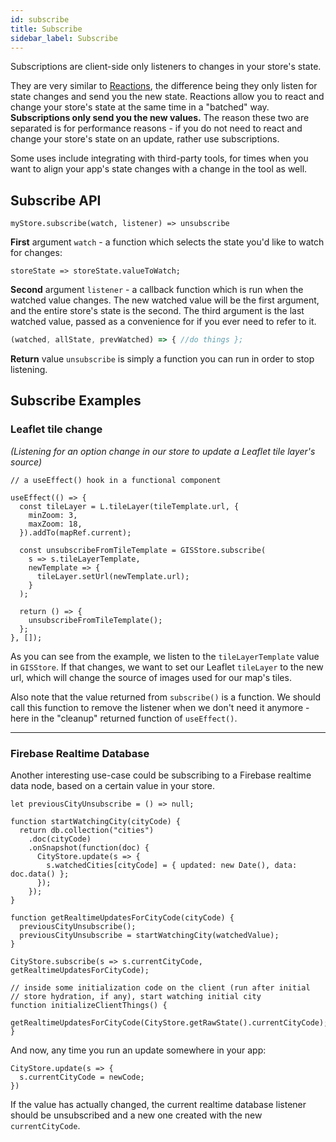 ```yaml
---
id: subscribe
title: Subscribe
sidebar_label: Subscribe
---
```


Subscriptions are client-side only listeners to changes in your store's state.

They are very similar to [Reactions](reactions.md), the difference being they only listen for state changes and send you the new state. Reactions allow you to react and change your store's state at the same time in a "batched" way. **Subscriptions only send you the new values.** The reason these two are separated is for performance reasons - if you do not need to react and change your store's state on an update, rather use subscriptions.

Some uses include integrating with third-party tools, for times when you want to align your app's state changes with a change in the tool as well.

## Subscribe API

```tsx
myStore.subscribe(watch, listener) => unsubscribe
```

**First** argument `watch` - a function which selects the state you'd like to watch for changes:

```
storeState => storeState.valueToWatch;
```

**Second** argument `listener` - a callback function which is run when the watched value changes. The new watched value will be the first argument, and the entire store's state is the second. The third argument is the last watched value, passed as a convenience for if you ever need to refer to it.

```jsx
(watched, allState, prevWatched) => { //do things };
```

**Return** value `unsubscribe` is simply a function you can run in order to stop listening.

## Subscribe Examples

### Leaflet tile change

_(Listening for an option change in our store to update a Leaflet tile layer's source)_

```tsx
// a useEffect() hook in a functional component

useEffect(() => {
  const tileLayer = L.tileLayer(tileTemplate.url, {
    minZoom: 3,
    maxZoom: 18,
  }).addTo(mapRef.current);

  const unsubscribeFromTileTemplate = GISStore.subscribe(
    s => s.tileLayerTemplate,
    newTemplate => {
      tileLayer.setUrl(newTemplate.url);
    }
  );
  
  return () => {
    unsubscribeFromTileTemplate();
  };
}, []);
```

As you can see from the example, we listen to the `tileLayerTemplate` value in `GISStore`. If that changes, we want to set our Leaflet `tileLayer` to the new url, which will change the source of images used for our map's tiles.

Also note that the value returned from `subscribe()` is a function. We should call this function to remove the listener when we don't need it anymore - here in the "cleanup" returned function of `useEffect()`.

---

### Firebase Realtime Database

Another interesting use-case could be subscribing to a Firebase realtime data node, based on a certain value in your store.

```tsx
let previousCityUnsubscribe = () => null;

function startWatchingCity(cityCode) {
  return db.collection("cities")
    .doc(cityCode)
    .onSnapshot(function(doc) {
      CityStore.update(s => {
        s.watchedCities[cityCode] = { updated: new Date(), data: doc.data() };
      });
    });
}

function getRealtimeUpdatesForCityCode(cityCode) {
  previousCityUnsubscribe();
  previousCityUnsubscribe = startWatchingCity(watchedValue);
}

CityStore.subscribe(s => s.currentCityCode, getRealtimeUpdatesForCityCode);

// inside some initialization code on the client (run after initial
// store hydration, if any), start watching initial city
function initializeClientThings() {
  getRealtimeUpdatesForCityCode(CityStore.getRawState().currentCityCode);
}
```

And now, any time you run an update somewhere in your app:
```tsx
CityStore.update(s => {
  s.currentCityCode = newCode;
})
```

If the value has actually changed, the current realtime database listener should be unsubscribed and a new one created with the new `currentCityCode`.